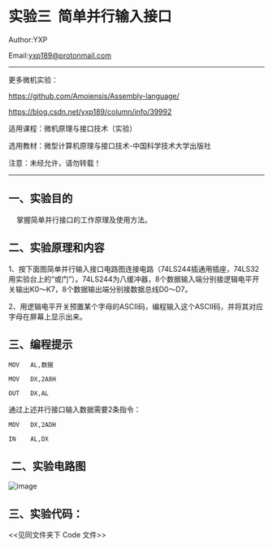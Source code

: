 实验三  简单并行输入接口
===============================================================
Author:YXP

Email:yxp189@protonmail.com
***************************************************************
更多微机实验：

https://github.com/Amoiensis/Assembly-language/

https://blog.csdn.net/yxp189/column/info/39992

适用课程：微机原理与接口技术（实验）

选用教材：微型计算机原理与接口技术-中国科学技术大学出版社

注意：未经允许，请勿转载！
***************************************************************

一、实验目的
-----------------------------------------------------------------

    掌握简单并行接口的工作原理及使用方法。

二、实验原理和内容
-----------------------------------------------------------------

1、按下面图简单并行输入接口电路图连接电路（74LS244插通用插座，74LS32用实验台上的“或门”）。74LS244为八缓冲器，8个数据输入端分别接逻辑电平开关输出K0～K7，8个数据输出端分别接数据总线D0～D7。

2、用逻辑电平开关预置某个字母的ASCⅡ码，编程输入这个ASCⅡ码，并将其对应字母在屏幕上显示出来。

三、编程提示
-----------------------------------------------------------------

    MOV   AL,数据

    MOV   DX,2A8H

    OUT   DX,AL
    
通过上述并行接口输入数据需要2条指令：

    MOV   DX,2ADH
    
    IN    AL,DX     

 二、实验电路图
 -----------------------------------------------------------------
 
 ![image](https://github.com/Amoiensis/Assembly-language/blob/master/image/并行输入-3.png)
    
三、实验代码：   
-----------------------------------------------------------------
     
 <<见同文件夹下 Code 文件>>
 
